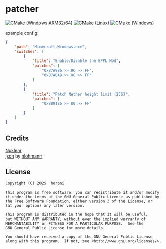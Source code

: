 # patcher
[![CMake (Windows ARM32/64)](https://github.com/horoni/patcher/actions/workflows/cmake_woa.yml/badge.svg)](https://github.com/horoni/patcher/actions/workflows/cmake_woa.yml)
[![CMake (Linux)](https://github.com/horoni/patcher/actions/workflows/cmake_linux.yml/badge.svg)](https://github.com/horoni/patcher/actions/workflows/cmake_linux.yml)
[![CMake (Windows)](https://github.com/horoni/patcher/actions/workflows/cmake_windows.yml/badge.svg)](https://github.com/horoni/patcher/actions/workflows/cmake_windows.yml)

example config:
```json
{
    "path": "Minecraft.Windows.exe",
    "switches": [
        {
            "title": "Enable/Disable the EPPL Mod",
            "patches": [
                "0x87A886 >> 0C >> FF",
                "0x87ABA8 >> 0C >> FF"
            ]
        },
        {
            "title": "Patch Nether height limit (256)",
            "patches": [
                "0x8B91E6 >> 80 >> FF"
            ]
        }
    ]
}
```
## Credits
[Nuklear](https://github.com/Immediate-Mode-UI/Nuklear) <br>
[json](https://github.com/nlohmann/json) by [nlohmann](https://github.com/nlohmann)

## License
```
Copyright (C) 2025  horoni

This program is free software: you can redistribute it and/or modify
it under the terms of the GNU General Public License as published by
the Free Software Foundation, either version 3 of the License, or
(at your option) any later version.

This program is distributed in the hope that it will be useful,
but WITHOUT ANY WARRANTY; without even the implied warranty of
MERCHANTABILITY or FITNESS FOR A PARTICULAR PURPOSE.  See the
GNU General Public License for more details.

You should have received a copy of the GNU General Public License
along with this program.  If not, see <http://www.gnu.org/licenses/>.
```

